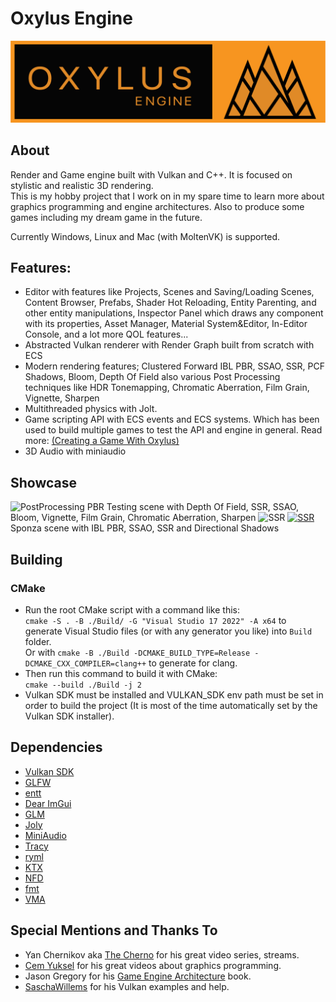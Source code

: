 # Oxylus Engine
![](/resources/branding/OXLogoBanner.png)     
## About   
Render and Game engine built with Vulkan and C++. It is focused on  stylistic and realistic 3D rendering.        
This is my hobby project that I work on in my spare time to learn more about graphics programming and engine architectures. Also to produce some games including my dream game in the future.

Currently Windows, Linux and Mac (with MoltenVK) is supported.

## Features:     
- Editor with features like Projects, Scenes and Saving/Loading Scenes, Content
Browser, Prefabs, Shader Hot Reloading, Entity Parenting, and other entity
manipulations, Inspector Panel which draws any component with its properties,
Asset Manager, Material System&Editor, In-Editor Console, and a lot more QOL
features...
- Abstracted Vulkan renderer with Render Graph built from scratch with ECS
- Modern rendering features; Clustered Forward IBL PBR, SSAO, SSR, PCF Shadows,
Bloom, Depth Of Field also various Post Processing techniques like HDR
Tonemapping, Chromatic Aberration, Film Grain, Vignette, Sharpen
- Multithreaded physics with Jolt.   
- Game scripting API with ECS events and ECS systems. Which has been used to
build multiple games to test the API and engine in general.
 Read more: [(Creating a Game With Oxylus)](https://hatrickek.github.io/blog/oxylus-first-game)
- 3D Audio with miniaudio

## Showcase
![PostProcessing](https://cdn.discordapp.com/attachments/882355531463938078/1101916100414931066/image.png)
PBR Testing scene with Depth Of Field, SSR, SSAO, Bloom, Vignette, Film Grain, Chromatic Aberration, Sharpen
![SSR](https://cdn.discordapp.com/attachments/1012357737256058924/1093471555679432815/image.png)
[![SSR](https://cdn.discordapp.com/attachments/1012357737256058924/1095085960858976387/image.png)](https://youtu.be/nu4_uiTNB5Q)    
Sponza scene with IBL PBR, SSAO, SSR and Directional Shadows

## Building
### CMake
- Run the root CMake script with a command like this:       
`cmake -S . -B ./Build/ -G "Visual Studio 17 2022" -A x64` to generate Visual Studio files (or with any generator you like) into `Build` folder.   
Or with `cmake -B ./Build -DCMAKE_BUILD_TYPE=Release -DCMAKE_CXX_COMPILER=clang++` to generate for clang.    
- Then run this command to build it with CMake:   
`cmake --build ./Build -j 2`   
- Vulkan SDK must be installed and VULKAN_SDK env path must be set in order to build the project (It is most of the time automatically set by the Vulkan SDK installer).  

## Dependencies
- [Vulkan SDK](https://www.lunarg.com/vulkan-sdk/)
- [GLFW](https://github.com/glfw/glfw)
- [entt](https://github.com/skypjack/entt)
- [Dear ImGui](https://github.com/ocornut/imgui)
- [GLM](https://github.com/g-truc/glm)
- [Joly](https://github.com/jrouwe/JoltPhysics)
- [MiniAudio](https://github.com/mackron/miniaudio)
- [Tracy](https://github.com/wolfpld/tracy)
- [ryml](https://github.com/biojppm/rapidyaml)
- [KTX](https://github.com/KhronosGroup/KTX-Software)
- [NFD](https://github.com/btzy/nativefiledialog-extended)
- [fmt](https://github.com/fmtlib/fmt)
- [VMA](https://github.com/GPUOpen-LibrariesAndSDKs/VulkanMemoryAllocator)

## Special Mentions and Thanks To
- Yan Chernikov aka [The Cherno](https://www.youtube.com/channel/UCQ-W1KE9EYfdxhL6S4twUNw) for his great video series, streams.
- [Cem Yuksel](https://www.youtube.com/@cem_yuksel/videos) for his great videos about graphics programming.
- Jason Gregory for his [Game Engine Architecture](https://www.gameenginebook.com/) book.
- [SaschaWillems](https://github.com/SaschaWillems/Vulkan) for his Vulkan examples and help. 
